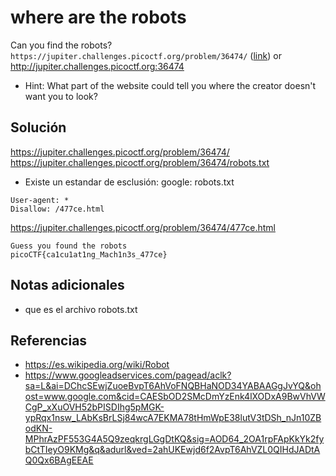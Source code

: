 # where are the robots

Can you find the robots? `https://jupiter.challenges.picoctf.org/problem/36474/` ([link](https://jupiter.challenges.picoctf.org/problem/36474/)) or http://jupiter.challenges.picoctf.org:36474

- Hint: What part of the website could tell you where the creator doesn't want you to look?


## Solución
https://jupiter.challenges.picoctf.org/problem/36474/
https://jupiter.challenges.picoctf.org/problem/36474/robots.txt

- Existe un estandar de esclusión: google: robots.txt
```
User-agent: *
Disallow: /477ce.html
```
https://jupiter.challenges.picoctf.org/problem/36474/477ce.html
```
Guess you found the robots  
picoCTF{ca1cu1at1ng_Mach1n3s_477ce}
```


## Notas adicionales
- que es el archivo robots.txt

## Referencias

- https://es.wikipedia.org/wiki/Robot
- https://www.googleadservices.com/pagead/aclk?sa=L&ai=DChcSEwjZuoeBvpT6AhVoFNQBHaNOD34YABAAGgJvYQ&ohost=www.google.com&cid=CAESbOD2SMcDmYzEnk4lXODxA9BwVhVWCgP_xXuOVH52bPISDIhg5pMGK-ypRqx1nsw_LAbKsBrLSj84wcA7EKMA78tHmWpE38lutV3tDSh_nJn10ZBodKN-MPhrAzPF553G4A5Q9zeqkrgLGgDtKQ&sig=AOD64_2OA1rpFApKkYk2fybCtTIeyO9KMg&q&adurl&ved=2ahUKEwjd6f2AvpT6AhVZL0QIHdJADtAQ0Qx6BAgEEAE